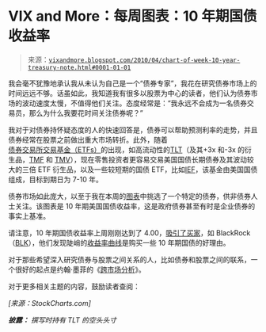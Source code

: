 <!--yml

category: 未分类

日期：2024-05-18 17:11:56

-->

# VIX and More：每周图表：10 年期国债收益率

> 来源：[`vixandmore.blogspot.com/2010/04/chart-of-week-10-year-treasury-note.html#0001-01-01`](http://vixandmore.blogspot.com/2010/04/chart-of-week-10-year-treasury-note.html#0001-01-01)

我会毫不犹豫地承认我从未认为自己是一个“债券专家”，我花在研究债券市场上的时间远远不够。话虽如此，我知道我有很多以股票为中心的读者，他们认为债券市场的波动速度太慢，不值得他们关注。态度经常是：“我永远不会成为一名债券交易员，那么为什么我要花时间关注债券呢？”

我对于对债券持怀疑态度的人的快速回答是，债券可以帮助预测利率的走势，并且债券经常在股票之前做出重大市场转折。此外，随着[债券交易所交易基金（ETFs）](http://vixandmore.blogspot.com/search/label/bond%20ETFs)的出现，如高流动性的[TLT](http://vixandmore.blogspot.com/search/label/TLT)（及其+3x 和-3x 的衍生品，[TMF](http://vixandmore.blogspot.com/search/label/TMF) 和 [TMV](http://vixandmore.blogspot.com/search/label/TMV)），现在零售投资者更容易交易美国国债长期债券及其波动较大的三倍 ETF 衍生品，以及一些较短期的国债 ETF，比如[IEF](http://vixandmore.blogspot.com/search/label/IEF)，该基金由美国国债组成，目标到期日为 7-10 年。

债券市场如此庞大，以至于我在本周的[图表](http://vixandmore.blogspot.com/search/label/chart%20of%20the%20week)中挑选了一个特定的债券，供非债券人士关注。该图表是 10 年期美国国债收益率，这是政府债券甚至有时是企业债券的事实上基准。

请注意，10 年期国债收益率上周刚刚达到了 4.00，[吸引了买家](http://www.businessweek.com/news/2010-04-11/blackrock-lured-by-4-treasury-notes-shunned-at-pimco-update1-.html)，如 BlackRock（[BLK](http://vixandmore.blogspot.com/search/label/BLK)），他们发现陡峭的[收益率曲线](http://vixandmore.blogspot.com/search/label/yield%20curve)是购买一些 10 年期国债的好理由。

对于那些希望深入研究债券与股票之间关系的人，比如债券和股票之间的联系，一个很好的起点是约翰·墨菲的《[跨市场分析](http://www.amazon.com/Intermarket-Analysis-Profiting-Relationships-Trading/dp/0471023299/ref=sr_1_2?ie=UTF8&s=books&qid=1201536930&sr=1-2)》。

对于更多相关主题的内容，鼓励读者查阅：

*[来源：StockCharts.com]*

***披露：*** *撰写时持有 TLT 的空头头寸*
